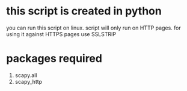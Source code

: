 # this  script is created in python
you can run this script on linux.
script will only  run on HTTP pages.
for using it  against HTTPS pages use SSLSTRIP
# packages required
1. scapy.all
2. scapy_http
